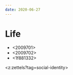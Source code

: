 ```yaml
---
date: 2020-06-27
---
```


# Life

* <2009701>
* <2009702>
* <1f881332>

<z:zettels?tag=social-identity>
